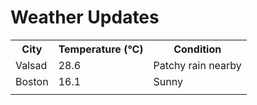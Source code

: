 # Weather Updates

<!-- WEATHER-UPDATE-START -->
<table><tr><th>City</th><th>Temperature (°C)</th><th>Condition</th></tr><tr><td>Valsad</td><td>28.6</td><td>Patchy rain nearby</td></tr><tr><td>Boston</td><td>16.1</td><td>Sunny</td></tr><tr><td></td><td></td><td></td></tr></table>
<!-- WEATHER-UPDATE-END -->

